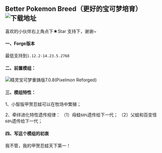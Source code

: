 ## Better Pokemon Breed（更好的宝可梦培育） ![下载地址](https://github.com/ClaymanTwinkle/BetterPokemonBreed/releases)

喜欢的小伙伴右上角点下★Star 支持下，谢谢~


#### 一、Forge版本
最低支持到`1.12.2-14.23.5.2768`



#### 二、前置模组：
![精灵宝可梦重铸版7.0.8(Pixelmon Reforged)](https://reforged.gg)



#### 三、模组特性：

1、小智版甲贺忍蛙可以在牧场中繁殖；

2、牵绊进化特性遗传规律：
（1）母蛙`60%`遗传给下一代；
（2）父蛙和百变怪`60%`遗传给下一代；



#### 四、写这个模组的初衷

我不管，我的甲贺忍蛙天下第一！